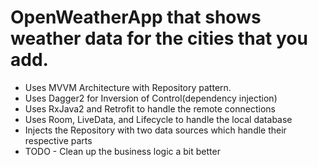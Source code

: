 # OpenWeatherApp that shows weather data for the cities that you add.
* Uses MVVM Architecture with Repository pattern.
* Uses Dagger2 for Inversion of Control(dependency injection)
* Uses RxJava2 and Retrofit to handle the remote connections
* Uses Room, LiveData, and Lifecycle to handle the local database
* Injects the Repository with two data sources which handle their respective parts
* TODO - Clean up the business logic a bit better
